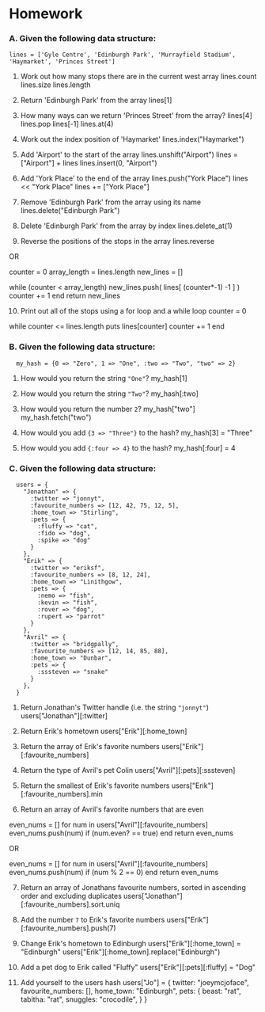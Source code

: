 # Homework

### A. Given the following data structure:

```
lines = ['Gyle Centre', 'Edinburgh Park', 'Murrayfield Stadium', 'Haymarket', 'Princes Street']
```

1. Work out how many stops there are in the current west array
  lines.count
  lines.size
  lines.length

2. Return 'Edinburgh Park' from the array
  lines[1]

3. How many ways can we return 'Princes Street' from the array?
  lines[4]
  lines.pop
  lines[-1]
  lines.at(4)


4. Work out the index position of 'Haymarket' 
  lines.index("Haymarket")


5. Add 'Airport' to the start of the array 
  lines.unshift("Airport")
  lines = ["Airport"] + lines
  lines.insert(0, "Airport")


6. Add 'York Place' to the end of the array
  lines.push("York Place")
  lines << "York Place"
  lines += ["York Place"]


7. Remove 'Edinburgh Park' from the array using its name
  lines.delete("Edinburgh Park")


8. Delete 'Edinburgh Park' from the array by index
  lines.delete_at(1)


9. Reverse the positions of the stops in the array
  lines.reverse
  
  OR

  counter = 0
  array_length = lines.length
  new_lines = []

  while (counter < array_length)
    new_lines.push( lines[ (counter*-1) -1 ] )
    counter += 1
  end
  return new_lines


10. Print out all of the stops using a for loop and a while loop
  counter = 0

  while counter <= lines.length
    puts lines[counter]
    counter += 1
  end



### B. Given the following data structure:

```
  my_hash = {0 => "Zero", 1 => "One", :two => "Two", "two" => 2}
```

1. How would you return the string `"One"`?
  my_hash[1]


2. How would you return the string `"Two"`?
  my_hash[:two]


3. How would you return the number `2`?
  my_hash["two"]
  my_hash.fetch("two")


4. How would you add `{3 => "Three"}` to the hash?
  my_hash[3] = "Three"


5. How would you add `{:four => 4}` to the hash?
  my_hash[:four] = 4


### C. Given the following data structure:

```
  users = {
    "Jonathan" => {
      :twitter => "jonnyt",
      :favourite_numbers => [12, 42, 75, 12, 5],
      :home_town => "Stirling",
      :pets => {
        :fluffy => "cat",
        :fido => "dog",
        :spike => "dog"
      }
    },
    "Erik" => {
      :twitter => "eriksf",
      :favourite_numbers => [8, 12, 24],
      :home_town => "Linithgow",
      :pets => {
        :nemo => "fish",
        :kevin => "fish",
        :rover => "dog",
        :rupert => "parrot"
      }
    },
    "Avril" => {
      :twitter => "bridgpally",
      :favourite_numbers => [12, 14, 85, 88],
      :home_town => "Dunbar",
      :pets => {
        :sssteven => "snake"
      }
    },
  }
```

1. Return Jonathan's Twitter handle (i.e. the string `"jonnyt"`)
  users["Jonathan"][:twitter]


2. Return Erik's hometown
  users["Erik"][:home_town]


3. Return the array of Erik's favorite numbers
  users["Erik"][:favourite_numbers]


4. Return the type of Avril's pet Colin
  users["Avril"][:pets][:sssteven]


5. Return the smallest of Erik's favorite numbers
  users["Erik"][:favourite_numbers].min


6. Return an array of Avril's favorite numbers that are even
  
  even_nums = []
  for num in users["Avril"][:favourite_numbers]
    even_nums.push(num) if (num.even? == true)
  end
  return even_nums

  OR

  even_nums = []
  for num in users["Avril"][:favourite_numbers]
    even_nums.push(num) if (num % 2 == 0)
  end
  return even_nums


7. Return an array of Jonathans favourite numbers, sorted in ascending order and excluding duplicates
  users["Jonathan"][:favourite_numbers].sort.uniq


8. Add the number `7` to Erik's favorite numbers
  users["Erik"][:favourite_numbers].push(7)


9. Change Erik's hometown to Edinburgh
  users["Erik"][:home_town] = "Edinburgh"
  users["Erik"][:home_town].replace("Edinburgh")


10. Add a pet dog to Erik called "Fluffy"
  users["Erik"][:pets][:fluffy] = "Dog"


11. Add yourself to the users hash
  users["Jo"] = {
    twitter: "joeymcjoface",
    favourite_numbers: [],
    home_town: "Edinburgh",
    pets: {
      beast: "rat",
      tabitha: "rat",
      snuggles: "crocodile",
    }
  }

